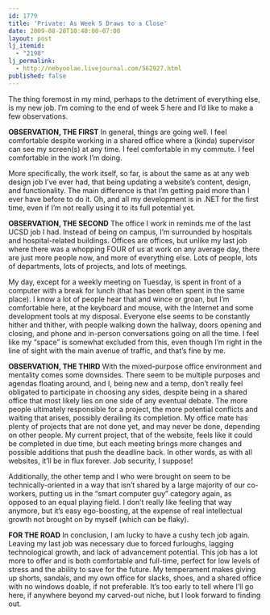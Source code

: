```yaml
---
id: 1779
title: 'Private: As Week 5 Draws to a Close'
date: 2009-08-28T10:40:00-07:00
layout: post
lj_itemid:
  - "2198"
lj_permalink:
  - http://nebyoolae.livejournal.com/562927.html
published: false
---
```


The thing foremost in my mind, perhaps to the detriment of everything else, is my new job. I&#8217;m coming to the end of week 5 here and I&#8217;d like to make a few observations.

<!--more-->

**OBSERVATION, THE FIRST**
In general, things are going well. I feel comfortable despite working in a shared office where a (kinda) supervisor can see my screen(s) at any time. I feel comfortable in my commute. I feel comfortable in the work I&#8217;m doing.

More specifically, the work itself, so far, is about the same as at any web design job I&#8217;ve ever had, that being updating a website&#8217;s content, design, and functionality. The main difference is that I&#8217;m getting paid more than I ever have before to do it. Oh, and all my development is in .NET for the first time, even if I&#8217;m not really using it to its full potential yet.

**OBSERVATION, THE SECOND**
The office I work in reminds me of the last UCSD job I had. Instead of being on campus, I&#8217;m surrounded by hospitals and hospital-related buildings. Offices are offices, but unlike my last job where there was a whopping FOUR of us at work on any average day, there are just more people now, and more of everything else. Lots of people, lots of departments, lots of projects, and lots of meetings.

My day, except for a weekly meeting on Tuesday, is spent in front of a computer with a break for lunch (that has been often spent in the same place). I know a lot of people hear that and wince or groan, but I&#8217;m comfortable here, at the keyboard and mouse, with the Internet and some development tools at my disposal. Everyone else seems to be constantly hither and thither, with people walking down the hallway, doors opening and closing, and phone and in-person conversations going on all the time. I feel like my &#8220;space&#8221; is somewhat excluded from this, even though I&#8217;m right in the line of sight with the main avenue of traffic, and that&#8217;s fine by me.

**OBSERVATION, THE THIRD**
With the mixed-purpose office environment and mentality comes some downsides. There seem to be multiple purposes and agendas floating around, and I, being new and a temp, don&#8217;t really feel obligated to participate in choosing any sides, despite being in a shared office that most likely lies on one side of any eventual debate. The more people ultimately responsible for a project, the more potential conflicts and waiting that arises, possibly derailing its completion. My office mate has plenty of projects that are not done yet, and may never be done, depending on other people. My current project, that of the website, feels like it could be completed in due time, but each meeting brings more changes and possible additions that push the deadline back. In other words, as with all websites, it&#8217;ll be in flux forever. Job security, I suppose!

Additionally, the other temp and I who were brought on seem to be technically-oriented in a way that isn&#8217;t shared by a large majority of our co-workers, putting us in the &#8220;smart computer guy&#8221; category again, as opposed to an equal playing field. I don&#8217;t really like feeling that way anymore, but it&#8217;s easy ego-boosting, at the expense of real intellectual growth not brought on by myself (which can be flaky).

**FOR THE ROAD**
In conclusion, I am lucky to have a cushy tech job again. Leaving my last job was necessary due to forced furloughs, lagging technological growth, and lack of advancement potential. This job has a lot more to offer and is both comfortable and full-time, perfect for low levels of stress and the ability to save for the future. My temperament makes giving up shorts, sandals, and my own office for slacks, shoes, and a shared office with no windows doable, if not preferable. It&#8217;s too early to tell where I&#8217;ll go here, if anywhere beyond my carved-out niche, but I look forward to finding out.
